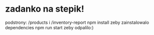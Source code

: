 # zadanko na stepik!
podstrony: /products i /inventory-report
npm install zeby zainstalowalo dependencies
npm run start zeby odpalilo:)
